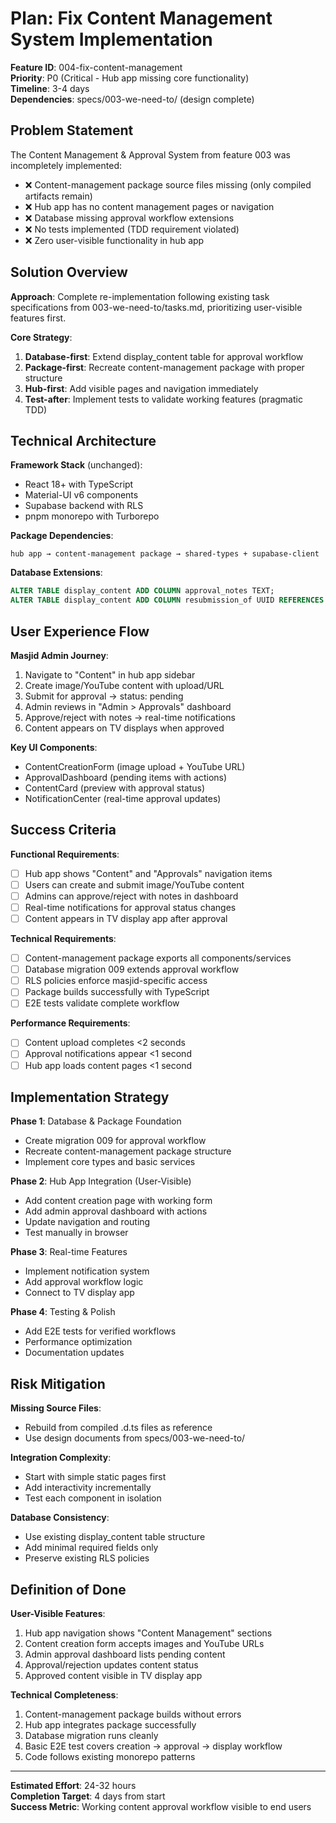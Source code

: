 # Plan: Fix Content Management System Implementation

**Feature ID**: 004-fix-content-management  
**Priority**: P0 (Critical - Hub app missing core functionality)  
**Timeline**: 3-4 days  
**Dependencies**: specs/003-we-need-to/ (design complete)

## Problem Statement

The Content Management & Approval System from feature 003 was incompletely implemented:

- ❌ Content-management package source files missing (only compiled artifacts remain)
- ❌ Hub app has no content management pages or navigation
- ❌ Database missing approval workflow extensions
- ❌ No tests implemented (TDD requirement violated)
- ❌ Zero user-visible functionality in hub app

## Solution Overview

**Approach**: Complete re-implementation following existing task specifications from 003-we-need-to/tasks.md, prioritizing user-visible features first.

**Core Strategy**:

1. **Database-first**: Extend display_content table for approval workflow
2. **Package-first**: Recreate content-management package with proper structure
3. **Hub-first**: Add visible pages and navigation immediately
4. **Test-after**: Implement tests to validate working features (pragmatic TDD)

## Technical Architecture

**Framework Stack** (unchanged):

- React 18+ with TypeScript
- Material-UI v6 components
- Supabase backend with RLS
- pnpm monorepo with Turborepo

**Package Dependencies**:

```
hub app → content-management package → shared-types + supabase-client
```

**Database Extensions**:

```sql
ALTER TABLE display_content ADD COLUMN approval_notes TEXT;
ALTER TABLE display_content ADD COLUMN resubmission_of UUID REFERENCES display_content(id);
```

## User Experience Flow

**Masjid Admin Journey**:

1. Navigate to "Content" in hub app sidebar
2. Create image/YouTube content with upload/URL
3. Submit for approval → status: pending
4. Admin reviews in "Admin > Approvals" dashboard
5. Approve/reject with notes → real-time notifications
6. Content appears on TV displays when approved

**Key UI Components**:

- ContentCreationForm (image upload + YouTube URL)
- ApprovalDashboard (pending items with actions)
- ContentCard (preview with approval status)
- NotificationCenter (real-time approval updates)

## Success Criteria

**Functional Requirements**:

- [ ] Hub app shows "Content" and "Approvals" navigation items
- [ ] Users can create and submit image/YouTube content
- [ ] Admins can approve/reject with notes in dashboard
- [ ] Real-time notifications for approval status changes
- [ ] Content appears in TV display app after approval

**Technical Requirements**:

- [ ] Content-management package exports all components/services
- [ ] Database migration 009 extends approval workflow
- [ ] RLS policies enforce masjid-specific access
- [ ] Package builds successfully with TypeScript
- [ ] E2E tests validate complete workflow

**Performance Requirements**:

- [ ] Content upload completes <2 seconds
- [ ] Approval notifications appear <1 second
- [ ] Hub app loads content pages <1 second

## Implementation Strategy

**Phase 1**: Database & Package Foundation

- Create migration 009 for approval workflow
- Recreate content-management package structure
- Implement core types and basic services

**Phase 2**: Hub App Integration (User-Visible)

- Add content creation page with working form
- Add admin approval dashboard with actions
- Update navigation and routing
- Test manually in browser

**Phase 3**: Real-time Features

- Implement notification system
- Add approval workflow logic
- Connect to TV display app

**Phase 4**: Testing & Polish

- Add E2E tests for verified workflows
- Performance optimization
- Documentation updates

## Risk Mitigation

**Missing Source Files**:

- Rebuild from compiled .d.ts files as reference
- Use design documents from specs/003-we-need-to/

**Integration Complexity**:

- Start with simple static pages first
- Add interactivity incrementally
- Test each component in isolation

**Database Consistency**:

- Use existing display_content table structure
- Add minimal required fields only
- Preserve existing RLS policies

## Definition of Done

**User-Visible Features**:

1. Hub app navigation shows "Content Management" sections
2. Content creation form accepts images and YouTube URLs
3. Admin approval dashboard lists pending content
4. Approval/rejection updates content status
5. Approved content visible in TV display app

**Technical Completeness**:

1. Content-management package builds without errors
2. Hub app integrates package successfully
3. Database migration runs cleanly
4. Basic E2E test covers creation → approval → display workflow
5. Code follows existing monorepo patterns

---

**Estimated Effort**: 24-32 hours  
**Completion Target**: 4 days from start  
**Success Metric**: Working content approval workflow visible to end users
